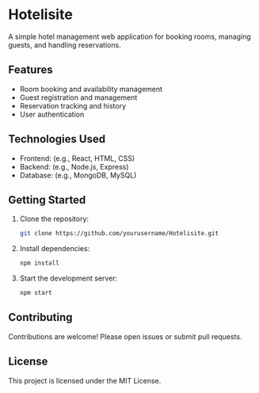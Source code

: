 # Hotelisite

A simple hotel management web application for booking rooms, managing guests, and handling reservations.

## Features

- Room booking and availability management
- Guest registration and management
- Reservation tracking and history
- User authentication

## Technologies Used

- Frontend: (e.g., React, HTML, CSS)
- Backend: (e.g., Node.js, Express)
- Database: (e.g., MongoDB, MySQL)

## Getting Started

1. Clone the repository:
    ```bash
    git clone https://github.com/yourusername/Hotelisite.git
    ```
2. Install dependencies:
    ```bash
    npm install
    ```
3. Start the development server:
    ```bash
    npm start
    ```

## Contributing

Contributions are welcome! Please open issues or submit pull requests.

## License

This project is licensed under the MIT License.
